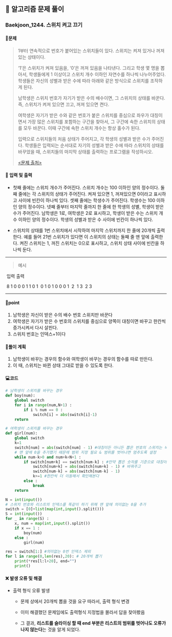 ## 🐌 알고리즘 문제 풀이

### Baekjoon_1244. 스위치 켜고 끄기



#### 📒문제

> 1부터 연속적으로 번호가 붙어있는 스위치들이 있다. 스위치는 켜져 있거나 꺼져있는 상태이다.
>
> ‘1’은 스위치가 켜져 있음을, ‘0’은 꺼져 있음을 나타낸다. 그리고 학생 몇 명을 뽑아서, 학생들에게 1 이상이고 스위치 개수 이하인 자연수를 하나씩 나누어주었다. 학생들은 자신의 성별과 받은 수에 따라 아래와 같은 방식으로 스위치를 조작하게 된다.
> 
> 남학생은 스위치 번호가 자기가 받은 수의 배수이면, 그 스위치의 상태를 바꾼다. 즉, 스위치가 켜져 있으면 끄고, 꺼져 있으면 켠다.
> 
>여학생은 자기가 받은 수와 같은 번호가 붙은 스위치를 중심으로 좌우가 대칭이면서 가장 많은 스위치를 포함하는 구간을 찾아서, 그 구간에 속한 스위치의 상태를 모두 바꾼다. 이때 구간에 속한 스위치 개수는 항상 홀수가 된다.
> 
> 입력으로 스위치들의 처음 상태가 주어지고, 각 학생의 성별과 받은 수가 주어진다. 학생들은 입력되는 순서대로 자기의 성별과 받은 수에 따라 스위치의 상태를 바꾸었을 때, 스위치들의 마지막 상태를 출력하는 프로그램을 작성하시오.
> 
>[<문제 출처>](https://www.acmicpc.net/problem/1244)



#### :pushpin: 입력 및 출력

- 첫째 줄에는 스위치 개수가 주어진다. 스위치 개수는 100 이하인 양의 정수이다. 둘째 줄에는 각 스위치의 상태가 주어진다. 켜져 있으면 1, 꺼져있으면 0이라고 표시하고 사이에 빈칸이 하나씩 있다. 셋째 줄에는 학생수가 주어진다. 학생수는 100 이하인 양의 정수이다. 넷째 줄부터 마지막 줄까지 한 줄에 한 학생의 성별, 학생이 받은 수가 주어진다. 남학생은 1로, 여학생은 2로 표시하고, 학생이 받은 수는 스위치 개수 이하인 양의 정수이다. 학생의 성별과 받은 수 사이에 빈칸이 하나씩 있다.

- 스위치의 상태를 1번 스위치에서 시작하여 마지막 스위치까지 한 줄에 20개씩 출력한다. 예를 들어 21번 스위치가 있다면 이 스위치의 상태는 둘째 줄 맨 앞에 출력한다. 켜진 스위치는 1, 꺼진 스위치는 0으로 표시하고, 스위치 상태 사이에 빈칸을 하나씩 둔다.

---

> 예시

​	입력				 			 출력

​	8									1 0 0 0 1 1 0 1
​	0 1 0 1 0 0 0 1
​	2
​	1 3
​	2 3

----




#### 🚀point

1. 남학생은 자신이 받은 수의 배수 번호 스위치만 바꾼다
1. 여학생은 자기가 받은 수 번호의 스위치를 중심으로 양쪽이 대칭이면 바꾸고 한칸씩 증가시켜서 다시 살핀다.
1. 스위치 번호는 인덱스+1이다

#### 🔎풀이 계획

1. 남학생이 바꾸는 경우의 함수와 여학생이 바꾸는 경우의 함수를 따로 만든다.
1. 이 때, 스위치는 바뀐 상태 그대로 받을 수 있도록 한다.


#### 💻코드

```python
# 남학생이 스위치를 바꾸는 경우
def boy(num):
    global switch
    for i in range(num,N+1) :
        if i % num == 0 :
            switch[i] = abs(switch[i]-1)
    return

# 여학생이 스위치를 바꾸는 경우
def girl(num):
    global switch
    k=1
    switch[num] = abs(switch[num] - 1) #대칭이든 아니든 뽑은 번호의 스위치는 바꿔준다
    # 맨 앞에 0을 추가했기 때문에 범위 지정 필요 & 범위를 벗어나면 멈추도록 설정
    while num-k>0 and num+k<N+1 : 
        if switch[num+k] == switch[num-k] : #만약 뽑은 숫자를 기준으로 대칭이 같다면
            switch[num+k] = abs(switch[num+k] - 1) # 바꿔주고
            switch[num-k] = abs(switch[num-k] - 1)
            k+=1 #한칸씩 더 이동해서 확인해본다
        else :
            break 
    return

N = int(input())
# 스위치 번호와 리스트의 인덱스를 똑같이 하기 위해 맨 앞에 의미없는 0을 추가
switch = [0]+list(map(int,input().split()))
S = int(input())
for _ in range(S) :
    x, num = map(int,input().split())
    if x == 1 : 
        boy(num)
    else :
        girl(num)

res = switch[1:] #의미없는 0번 인덱스 제외
for l in range(0,len(res),20): # 20개씩 뽑기
    print(*res[l:l+20], end="")
    print()
```



#### ❌ 발생 오류 및 해결

- 출력 형식 오류 발생
  - 문제 상에서 20개씩 뽑을 것을 요구 따라서, 출력 형식 변경
  - 이미 해결했던 문제임에도 출력형식 지정법을 몰라서 답을 찾아봤음
  
  - 그 결과, **리스트를 슬라이싱 할 때 end 부분은 리스트의 범위를 벗어나도 오류가 나지 않는다**는 것을 알게 되었다.

